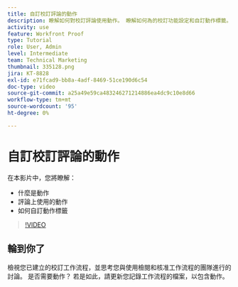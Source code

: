 ```yaml
---
title: 自訂校訂評論的動作
description: 瞭解如何對校訂評論使用動作。 瞭解如何為的校訂功能設定和自訂動作標籤。
activity: use
feature: Workfront Proof
type: Tutorial
role: User, Admin
level: Intermediate
team: Technical Marketing
thumbnail: 335128.png
jira: KT-8828
exl-id: e71fcad9-bb8a-4adf-8469-51ce190d6c54
doc-type: video
source-git-commit: a25a49e59ca483246271214886ea4dc9c10e8d66
workflow-type: tm+mt
source-wordcount: '95'
ht-degree: 0%

---
```


# 自訂校訂評論的動作

在本影片中，您將瞭解：

* 什麼是動作
* 評論上使用的動作
* 如何自訂動作標籤

>[!VIDEO](https://video.tv.adobe.com/v/335128/?quality=12&learn=on)

## 輪到你了

檢視您已建立的校訂工作流程，並思考您與使用檢閱和核准工作流程的團隊進行的討論。 是否需要動作？ 若是如此，請更新您記錄工作流程的檔案，以包含動作。

